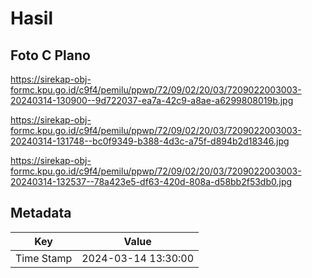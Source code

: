# Hasil

## Foto C Plano

https://sirekap-obj-formc.kpu.go.id/c9f4/pemilu/ppwp/72/09/02/20/03/7209022003003-20240314-130900--9d722037-ea7a-42c9-a8ae-a6299808019b.jpg

https://sirekap-obj-formc.kpu.go.id/c9f4/pemilu/ppwp/72/09/02/20/03/7209022003003-20240314-131748--bc0f9349-b388-4d3c-a75f-d894b2d18346.jpg

https://sirekap-obj-formc.kpu.go.id/c9f4/pemilu/ppwp/72/09/02/20/03/7209022003003-20240314-132537--78a423e5-df63-420d-808a-d58bb2f53db0.jpg


## Metadata

| Key        | Value               |
| ---------- | ------------------- |
| Time Stamp | 2024-03-14 13:30:00 |



